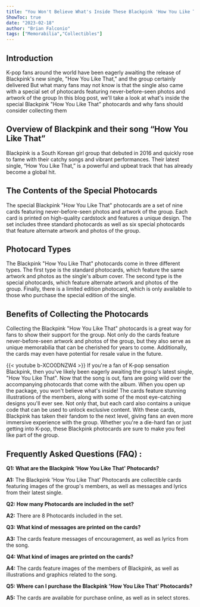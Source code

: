 ```yaml
---
title: "You Won't Believe What's Inside These Blackpink 'How You Like That' Photocards!"
ShowToc: true 
date: "2023-02-18"
author: "Brian Falconio" 
tags: ["Memorabilia","Collectibles"]
---
```

## Introduction

K-pop fans around the world have been eagerly awaiting the release of Blackpink's new single, "How You Like That," and the group certainly delivered But what many fans may not know is that the single also came with a special set of photocards featuring never-before-seen photos and artwork of the group In this blog post, we'll take a look at what's inside the special Blackpink "How You Like That" photocards and why fans should consider collecting them

## Overview of Blackpink and their song “How You Like That”

Blackpink is a South Korean girl group that debuted in 2016 and quickly rose to fame with their catchy songs and vibrant performances. Their latest single, “How You Like That,” is a powerful and upbeat track that has already become a global hit.

## The Contents of the Special Photocards

The special Blackpink "How You Like That" photocards are a set of nine cards featuring never-before-seen photos and artwork of the group. Each card is printed on high-quality cardstock and features a unique design. The set includes three standard photocards as well as six special photocards that feature alternate artwork and photos of the group.

## Photocard Types

The Blackpink "How You Like That" photocards come in three different types. The first type is the standard photocards, which feature the same artwork and photos as the single's album cover. The second type is the special photocards, which feature alternate artwork and photos of the group. Finally, there is a limited edition photocard, which is only available to those who purchase the special edition of the single.

## Benefits of Collecting the Photocards

Collecting the Blackpink "How You Like That" photocards is a great way for fans to show their support for the group. Not only do the cards feature never-before-seen artwork and photos of the group, but they also serve as unique memorabilia that can be cherished for years to come. Additionally, the cards may even have potential for resale value in the future.

{{< youtube b-XCO0DNZW4 >}} 
If you're a fan of K-pop sensation Blackpink, then you've likely been eagerly awaiting the group's latest single, "How You Like That". Now that the song is out, fans are going wild over the accompanying photocards that come with the album. When you open up the package, you won't believe what's inside! The cards feature stunning illustrations of the members, along with some of the most eye-catching designs you'll ever see. Not only that, but each card also contains a unique code that can be used to unlock exclusive content. With these cards, Blackpink has taken their fandom to the next level, giving fans an even more immersive experience with the group. Whether you're a die-hard fan or just getting into K-pop, these Blackpink photocards are sure to make you feel like part of the group.

## Frequently Asked Questions (FAQ) :
**Q1: What are the Blackpink 'How You Like That' Photocards?**

**A1:** The Blackpink 'How You Like That' Photocards are collectible cards featuring images of the group's members, as well as messages and lyrics from their latest single.

**Q2: How many Photocards are included in the set?**

**A2:** There are 8 Photocards included in the set.

**Q3: What kind of messages are printed on the cards?**

**A3:** The cards feature messages of encouragement, as well as lyrics from the song.

**Q4: What kind of images are printed on the cards?**

**A4:** The cards feature images of the members of Blackpink, as well as illustrations and graphics related to the song.

**Q5: Where can I purchase the Blackpink 'How You Like That' Photocards?**

**A5:** The cards are available for purchase online, as well as in select stores.



